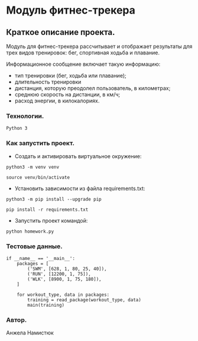 # Модуль фитнес-трекера

## Краткое описание проекта.
Модуль для фитнес-трекера рассчитывает и отображает результаты для трех  видов 
тренировок: бег, спортивная ходьба и плавание.

Информационное сообщение включает такую информацию:
- тип тренировки (бег, ходьба или плавание);
- длительность тренировки
- дистанция, которую преодолел пользователь, в километрах;
- среднюю скорость на дистанции, в км/ч;
- расход энергии, в килокалориях.

### Технологии.
```
Python 3
```
### Как запустить проект.

- Cоздать и активировать виртуальное окружение:

```
python3 -m venv venv
```

```
source venv/bin/activate
```

- Установить зависимости из файла requirements.txt:

```
python3 -m pip install --upgrade pip
```

```
pip install -r requirements.txt
```
- Запустить проект командой:
```
python homework.py
```

### Тестовые данные.
```
if __name__ == '__main__':
    packages = [        
        ('SWM', [628, 1, 80, 25, 40]),
        ('RUN', [12200, 1, 75]),
        ('WLK', [8900, 1, 75, 180]),
    ]

    for workout_type, data in packages:
        training = read_package(workout_type, data)
        main(training) 
```


### Автор.
Анжела Намистюк


